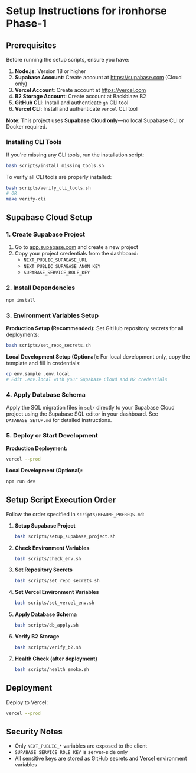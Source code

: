 # Setup Instructions for ironhorse Phase-1

## Prerequisites

Before running the setup scripts, ensure you have:

1. **Node.js**: Version 18 or higher
2. **Supabase Account**: Create account at https://supabase.com (Cloud only)
3. **Vercel Account**: Create account at https://vercel.com
4. **B2 Storage Account**: Create account at Backblaze B2
5. **GitHub CLI**: Install and authenticate `gh` CLI tool
6. **Vercel CLI**: Install and authenticate `vercel` CLI tool

**Note**: This project uses **Supabase Cloud only**—no local Supabase CLI or Docker required.

### Installing CLI Tools

If you're missing any CLI tools, run the installation script:

```bash
bash scripts/install_missing_tools.sh
```

To verify all CLI tools are properly installed:

```bash
bash scripts/verify_cli_tools.sh
# OR
make verify-cli
```

## Supabase Cloud Setup

### 1. Create Supabase Project

1. Go to [app.supabase.com](https://app.supabase.com) and create a new project
2. Copy your project credentials from the dashboard:
   - `NEXT_PUBLIC_SUPABASE_URL`
   - `NEXT_PUBLIC_SUPABASE_ANON_KEY` 
   - `SUPABASE_SERVICE_ROLE_KEY`

### 2. Install Dependencies

```bash
npm install
```

### 3. Environment Variables Setup

**Production Setup (Recommended):**
Set GitHub repository secrets for all deployments:

```bash
bash scripts/set_repo_secrets.sh
```

**Local Development Setup (Optional):**
For local development only, copy the template and fill in credentials:

```bash
cp env.sample .env.local
# Edit .env.local with your Supabase Cloud and B2 credentials
```

### 4. Apply Database Schema

Apply the SQL migration files in `sql/` directly to your Supabase Cloud project using the Supabase SQL editor in your dashboard. See `DATABASE_SETUP.md` for detailed instructions.

### 5. Deploy or Start Development

**Production Deployment:**
```bash
vercel --prod
```

**Local Development (Optional):**
```bash
npm run dev
```

## Setup Script Execution Order

Follow the order specified in `scripts/README_PREREQS.md`:

1. **Setup Supabase Project**
   ```bash
   bash scripts/setup_supabase_project.sh
   ```

2. **Check Environment Variables**
   ```bash
   bash scripts/check_env.sh
   ```

3. **Set Repository Secrets** 
   ```bash
   bash scripts/set_repo_secrets.sh
   ```

4. **Set Vercel Environment Variables**
   ```bash
   bash scripts/set_vercel_env.sh
   ```

5. **Apply Database Schema**
   ```bash
   bash scripts/db_apply.sh
   ```

6. **Verify B2 Storage**
   ```bash
   bash scripts/verify_b2.sh
   ```

7. **Health Check (after deployment)**
   ```bash
   bash scripts/health_smoke.sh
   ```

## Deployment

Deploy to Vercel:
```bash
vercel --prod
```

## Security Notes

- Only `NEXT_PUBLIC_*` variables are exposed to the client
- `SUPABASE_SERVICE_ROLE_KEY` is server-side only
- All sensitive keys are stored as GitHub secrets and Vercel environment variables